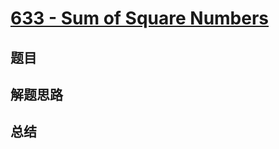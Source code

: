 # [633 - Sum of Square Numbers](https://leetcode.com/problems/sum-of-square-numbers/)

## 题目


## 解题思路


## 总结


